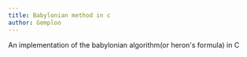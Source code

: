 ```yaml
---
title: Babylonian method in c
author: Gemploo
---
```


An implementation of the babylonian algorithm(or heron's formula) in C

